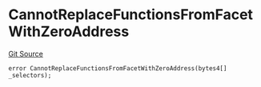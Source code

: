 # CannotReplaceFunctionsFromFacetWithZeroAddress
[Git Source](https://github.com/thrackle-io/tron/blob/17f0c18311739ad27e810cec2eb3f45ea28c2fd7/src/client/token/handler/diamond/HandlerDiamondLib.sol)


```solidity
error CannotReplaceFunctionsFromFacetWithZeroAddress(bytes4[] _selectors);
```

